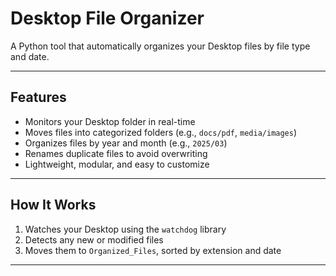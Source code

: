 # Desktop File Organizer

A Python tool that automatically organizes your Desktop files by file type and date.

---

## Features

- Monitors your Desktop folder in real-time
- Moves files into categorized folders (e.g., `docs/pdf`, `media/images`)
- Organizes files by year and month (e.g., `2025/03`)
- Renames duplicate files to avoid overwriting
- Lightweight, modular, and easy to customize

---

## How It Works

1. Watches your Desktop using the `watchdog` library
2. Detects any new or modified files
3. Moves them to `Organized_Files`, sorted by extension and date

---
